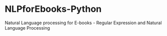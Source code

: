 # NLPforEbooks-Python
Natural Language processing for E-books - Regular Expression and Natural Language Processing
